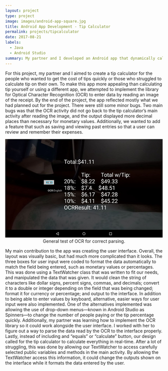 ```yaml
---
layout: project
type: project
image: images/android-app-square.jpg
title: Android App Development - Tip Calculator
permalink: projects/tipcalculator
date: 2017-08-21
labels:
  - Java
  - Android Studio
summary: My partner and I developed an Android app that dynamically calculated tip from input given by the user,parsed in by OCR, or selected in dropdown menus.
---
```


For this project, my partner and I aimed to create a tip calculator for the people who wanted to get the cost of tips quickly or those who struggled to calculate tip on their own. To make this app more appealing than calculating tip yourself or using a different app, we attempted to implement the library for Optical Character Recognition (OCR) to enter data by reading an image of the receipt. By the end of the project, the app reflected mostly what we had planned out for the project. There were still some minor bugs. Two main bugs was that the OCR activity did not go back to the tip calculator’s main activity after reading the image, and the output displayed more decimal places than necessary for monetary values. Additionally, we wanted to add a feature that such as saving and viewing past entries so that a user can review and remember their expenses.


<img class="ui center medium image" src="/images/android-app-ocr.png">
<center>General test of OCR for correct parsing.</center>

My main contribution to the app was creating the user interface. Overall, the layout was visually basic, but had much more complicated than it looks. The three boxes for user input were coded to format the data automatically to match the field being entered, such as monetary values or percentages. This was done using a TextWatcher class that was written to fit our needs, and manipulated the data that was given. It would clean the string of characters like dollar signs, percent signs, commas, and decimals; convert it to a double or integer depending on the field that was being changed; format it for currency or percentage; and output to the interface. In addition to being able to enter values by keyboard, alternative, easier ways for user input were also implemented. One of the alternatives implemented was allowing the use of drop-down menus—known in Android Studio as Spinners—to change the number of people paying or the tip percentage quickly. Additionally, my partner was learning how to implement the OCR library so it could work alongside the user interface. I worked with her to figure out a way to parse the data read by the OCR to the interface properly. Lastly, instead of including and “equals” or “calculate” button, our design called for the tip calculator to calculate everything in real-time. After a lot of struggling, this was done by allowing our TextWatcher to access carefully selected public variables and methods in the main activity. By allowing the TextWatcher access this information, it could change the outputs shown on the interface while it formats the data entered by the user.
